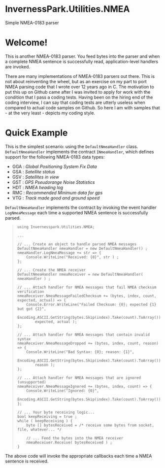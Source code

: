 # InvernessPark.Utilities.NMEA
Simple NMEA-0183 parser

# Welcome!

This is another NMEA-0183 parser.  You feed bytes into the parser and when a complete NMEA sentence is successfully read, application-level handlers are invoked.

There are many implementations of NMEA-0183 parsers out there.  This is not about reinventing the wheel, but as an exercise on my part to port NMEA parsing code that I wrote over 12 years ago in C.  The motivation to put this up on Github came after I was invited to apply for work with the condition that I pass a coding tests.  Having been on the hiring end of the coding interview, I can say that coding tests are utterly useless when compared to actual code samples on Github.  So here I am with samples that - at the very least - depicts my coding style.

# Quick Example

This is the simplest scenario: using the `DefaultNmeaHandler` class.  `DefaultNmeaHandler` implements the contract `INmeaHandler`, which defines support for the following NMEA-0183 data types:
* GGA : _Global Positioning System Fix Data_
* GSA : _Satellite status_
* GSV : _Satellites in view_
* GST : _GPS Pseudorange Noise Statistics_
* HDT : _NMEA heading log_
* RMC : _Recommended Minimum data for gps_
* VTG : _Track made good and ground speed_

`DefaultNmeaHandler` implements the contract by invoking the event handler `LogNmeaMessage` each time a supported NMEA sentence is successfully parsed.
    
>     using Invernesspark.Utilities.NMEA;
>     
>     ...
>     
>     // ... Create an object to handle parsed NMEA messages
>     DefaultNmeaHandler nmeaHandler = new DefaultNmeaHandler() ;
>     nmeaHandler.LogNmeaMessage += str => {
>         Console.WriteLine("Received: {0}", str ) ;
>     };
>     
>     // ... Create the NMEA receiver
>     DefaultNmeaHandler nmeaReceiver = new DefaultNmeaHandler( nmeaHandler ) ;
>     
>     // ... Attach handler for NMEA messages that fail NMEA checksum verification
>     nmeaReceiver.NmeaMessageFailedChecksum += (bytes, index, count, expected, actual) => {
>         Console.Error.WriteLine("Failed Checksum: {0}; expected {1} but got {2}",
>             Encoding.ASCII.GetString(bytes.Skip(index).Take(count).ToArray()),
>             expected, actual );
>     };
>    
>     // ... Attach handler for NMEA messages that contain invalid syntax
>     nmeaReceiver.NmeaMessageDropped += (bytes, index, count, reason) => {
>         Console.WriteLine("Bad Syntax: {0}; reason: {1}",
>             Encoding.ASCII.GetString(bytes.Skip(index).Take(count).ToArray()),
>             reason );
>     };
>    
>     // ... Attach handler for NMEA messages that are ignored (unsupported)
>     nmeaReceiver.NmeaMessageIgnored += (bytes, index, count) => {
>         Console.WriteLine("Ignored: {0}", 
>             Encoding.ASCII.GetString(bytes.Skip(index).Take(count).ToArray()));
>     };
>    
>     // ... Your byte receiving logic...
>     bool keepReceiving = true ;
>     while ( keepReceiving ) {
>         byte [] bytesReceived = /* receive some bytes from socket, file, whatever... */ 
>    
>         // ... Feed the bytes into the NMEA receiver
>         nmeaReceiver.Receive( bytesReceived ) ;
>     }

The above code will invoke the appropriate callbacks each time a NMEA sentence is received.
